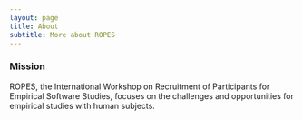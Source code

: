 ```yaml
---
layout: page
title: About
subtitle: More about ROPES
---
```


### Mission
ROPES, the International Workshop on Recruitment of Participants for Empirical Software Studies, focuses on the challenges and opportunities for empirical studies with human subjects.

